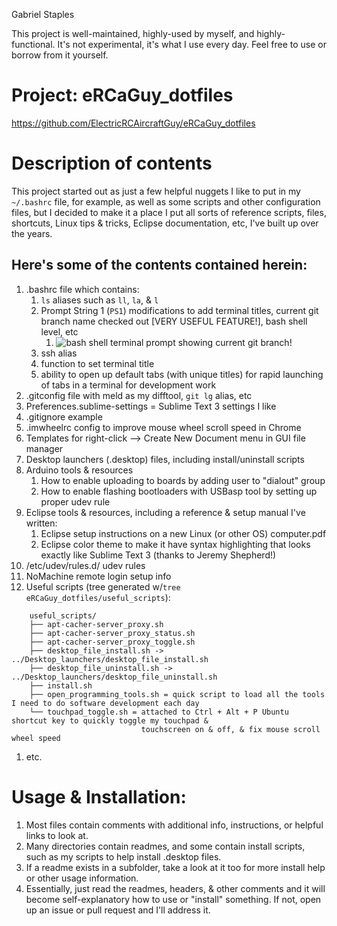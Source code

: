 Gabriel Staples

This project is well-maintained, highly-used by myself, and highly-functional. It's not experimental, it's what I use every day. Feel free to use or borrow from it yourself. 

# Project: eRCaGuy_dotfiles
https://github.com/ElectricRCAircraftGuy/eRCaGuy_dotfiles

# Description of contents
This project started out as just a few helpful nuggets I like to put in my `~/.bashrc` file, for example, as well as some scripts and other configuration files, but I decided to make it a place I put all sorts of reference scripts, files, shortcuts, Linux tips & tricks, Eclipse documentation, etc, I've built up over the years. 

## Here's some of the contents contained herein:
1. .bashrc file which contains:
    1. `ls` aliases such as `ll`, `la`, & `l`
    1. Prompt String 1 (`PS1`) modifications to add terminal titles, current git branch name checked out [VERY USEFUL FEATURE!], bash shell level, etc
        1. ![bash shell terminal prompt showing current git branch!](https://github.com/ElectricRCAircraftGuy/eRCaGuy_dotfiles/blob/master/bashrc_sample_terminal_prompt.png)
    1. ssh alias
    1. function to set terminal title
    1. ability to open up default tabs (with unique titles) for rapid launching of tabs in a terminal for development work
1. .gitconfig file with meld as my difftool, `git lg` alias, etc
1. Preferences.sublime-settings = Sublime Text 3 settings I like
1. .gitignore example
1. .imwheelrc config to improve mouse wheel scroll speed in Chrome
1. Templates for right-click --> Create New Document menu in GUI file manager
1. Desktop launchers (.desktop) files, including install/uninstall scripts
1. Arduino tools & resources
    1. How to enable uploading to boards by adding user to "dialout" group
    1. How to enable flashing bootloaders with USBasp tool by setting up proper udev rule
1. Eclipse tools & resources, including a reference & setup manual I've written:
    1. Eclipse setup instructions on a new Linux (or other OS) computer.pdf
    1. Eclipse color theme to make it have syntax highlighting that looks exactly like Sublime Text 3 (thanks to Jeremy Shepherd!)
1. /etc/udev/rules.d/ udev rules
1. NoMachine remote login setup info
1. Useful scripts (tree generated w/`tree eRCaGuy_dotfiles/useful_scripts`):
```
    useful_scripts/
    ├── apt-cacher-server_proxy.sh
    ├── apt-cacher-server_proxy_status.sh
    ├── apt-cacher-server_proxy_toggle.sh
    ├── desktop_file_install.sh -> ../Desktop_launchers/desktop_file_install.sh
    ├── desktop_file_uninstall.sh -> ../Desktop_launchers/desktop_file_uninstall.sh
    ├── install.sh
    ├── open_programming_tools.sh = quick script to load all the tools I need to do software development each day
    └── touchpad_toggle.sh = attached to Ctrl + Alt + P Ubuntu shortcut key to quickly toggle my touchpad & 
                             touchscreen on & off, & fix mouse scroll wheel speed
```
1. etc.

# Usage & Installation:
1. Most files contain comments with additional info, instructions, or helpful links to look at.
2. Many directories contain readmes, and some contain install scripts, such as my scripts to help install .desktop files. 
3. If a readme exists in a subfolder, take a look at it too for more install help or other usage information. 
4. Essentially, just read the readmes, headers, & other comments and it will become self-explanatory how to use or "install" something. If not, open up an issue or pull request and I'll address it. 

